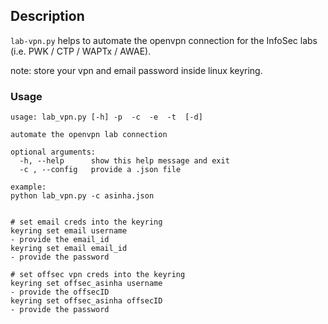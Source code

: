 ## Description
`lab-vpn.py` helps to automate the openvpn connection for the InfoSec labs (i.e. PWK / CTP / WAPTx / AWAE).

note: store your vpn and email password inside linux keyring.

### Usage
```
usage: lab_vpn.py [-h] -p  -c  -e  -t  [-d]

automate the openvpn lab connection

optional arguments:
  -h, --help      show this help message and exit
  -c , --config   provide a .json file

example:
python lab_vpn.py -c asinha.json


# set email creds into the keyring
keyring set email username
- provide the email_id
keyring set email email_id
- provide the password

# set offsec vpn creds into the keyring
keyring set offsec_asinha username
- provide the offsecID
keyring set offsec_asinha offsecID
- provide the password
```


 


